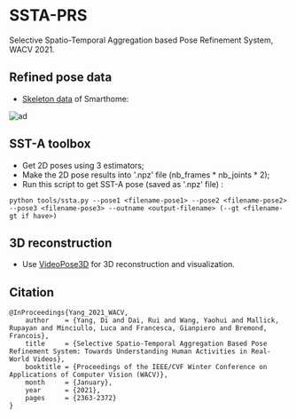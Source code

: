 # SSTA-PRS
Selective Spatio-Temporal Aggregation based Pose Refinement System, WACV 2021.

## Refined pose data
- [Skeleton data](https://drive.google.com/file/d/1tJuGEZGgADgjinN7oT2qEMAeKi9CRj8E/view?usp=sharing) of Smarthome:

![ad](https://github.com/walker-a11y/SSTA-PRS/blob/master/demo/smarthome.png)

## SST-A toolbox
- Get 2D poses using 3 estimators;
- Make the 2D pose results into '.npz' file (nb_frames * nb_joints * 2);
- Run this script to get SST-A pose (saved as '.npz' file) :
```
python tools/ssta.py --pose1 <filename-pose1> --pose2 <filename-pose2> --pose3 <filename-pose3> --outname <output-filename> (--gt <filename-gt if have>)
```
## 3D reconstruction
- Use [VideoPose3D](https://github.com/YangDi666/Video_3D_Pose_Estimation#i-have-2d-pose) for 3D reconstruction and visualization.

## Citation
```
@InProceedings{Yang_2021_WACV,
    author    = {Yang, Di and Dai, Rui and Wang, Yaohui and Mallick, Rupayan and Minciullo, Luca and Francesca, Gianpiero and Bremond, Francois},
    title     = {Selective Spatio-Temporal Aggregation Based Pose Refinement System: Towards Understanding Human Activities in Real-World Videos},
    booktitle = {Proceedings of the IEEE/CVF Winter Conference on Applications of Computer Vision (WACV)},
    month     = {January},
    year      = {2021},
    pages     = {2363-2372}
}
```
